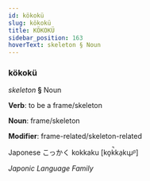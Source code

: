 ```yaml
---
id: kökokü
slug: kökokü
title: KÖKOKÜ
sidebar_position: 163
hoverText: skeleton § Noun
---
```


### kökokü

*skeleton* **§** Noun

**Verb**: to be a frame/skeleton

**Noun**: frame/skeleton

**Modifier**: frame-related/skeleton-related

Japonese こっかく kokkaku [ko̞k̚ka̠kɯ̟ᵝ]

*Japonic Language Family*